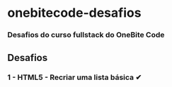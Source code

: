 # onebitecode-desafios
<h3>Desafios do curso fullstack do OneBite Code</h3>

<h2>Desafios</h2>
<h3>1 - HTML5 - Recriar uma lista básica ✔


